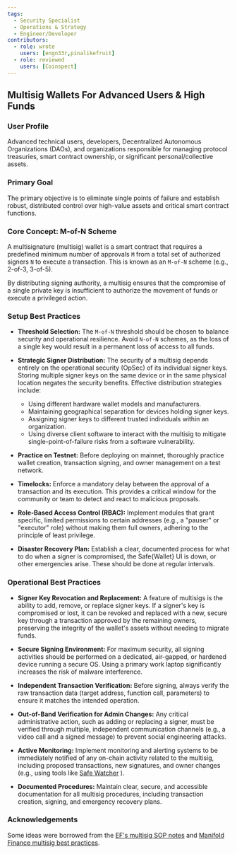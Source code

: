 ```yaml
---
tags:
  - Security Specialist
  - Operations & Strategy
  - Engineer/Developer
contributors:
  - role: wrote
    users: [engn33r,pinalikefruit]
  - role: reviewed
    users: [Coinspect] 
---
```


## Multisig Wallets For Advanced Users & High Funds

### User Profile

Advanced technical users, developers, Decentralized Autonomous Organizations (DAOs), and organizations responsible for managing protocol treasuries, smart contract ownership, or significant personal/collective assets.

### Primary Goal

The primary objective is to eliminate single points of failure and establish robust, distributed control over high-value assets and critical smart contract functions.

### Core Concept: M-of-N Scheme

A multisignature (multisig) wallet is a smart contract that requires a predefined minimum number of approvals `M` from a total set of authorized signers `N` to execute a transaction. This is known as an `M-of-N` scheme (e.g., 2-of-3, 3-of-5).

By distributing signing authority, a multisig ensures that the compromise of a single private key is insufficient to authorize the movement of funds or execute a privileged action. 

### Setup Best Practices

*   **Threshold Selection:** The `M-of-N` threshold should be chosen to balance security and operational resilience. Avoid `N-of-N` schemes, as the loss of a single key would result in a permanent loss of access to all funds. 

*   **Strategic Signer Distribution:** The security of a multisig depends entirely on the operational security (OpSec) of its individual signer keys. Storing multiple signer keys on the same device or in the same physical location negates the security benefits. Effective distribution strategies include:
    *   Using different hardware wallet models and manufacturers.
    *   Maintaining geographical separation for devices holding signer keys.
    *   Assigning signer keys to different trusted individuals within an organization.
    *   Using diverse client software to interact with the multisig to mitigate single-point-of-failure risks from a software vulnerability.

*   **Practice on Testnet:** Before deploying on mainnet, thoroughly practice wallet creation, transaction signing, and owner management on a test network.

*   **Timelocks:** Enforce a mandatory delay between the approval of a transaction and its execution. This provides a critical window for the community or team to detect and react to malicious proposals.

*   **Role-Based Access Control (RBAC):** Implement modules that grant specific, limited permissions to certain addresses (e.g., a "pauser" or "executor" role) without making them full owners, adhering to the principle of least privilege.

*   **Disaster Recovery Plan:** Establish a clear, documented process for what to do when a signer is compromised, the Safe{Wallet} UI is down, or other emergencies arise. These should be done at regular intervals.


### Operational Best Practices


*   **Signer Key Revocation and Replacement:** A  feature of multisigs is the ability to add, remove, or replace signer keys. If a signer's key is compromised or lost, it can be revoked and replaced with a new, secure key through a transaction approved by the remaining owners, preserving the integrity of the wallet's assets without needing to migrate funds.

*   **Secure Signing Environment:** For maximum security, all signing activities should be performed on a dedicated, air-gapped, or hardened device running a secure OS. Using a primary work laptop significantly increases the risk of malware interference.

*   **Independent Transaction Verification:**  Before signing, always verify the raw transaction data (target address, function call, parameters) to ensure it matches the intended operation.

*   **Out-of-Band Verification for Admin Changes:** Any critical administrative action, such as adding or replacing a signer, must be verified through multiple, independent communication channels (e.g., a video call and a signed message) to prevent social engineering attacks.

*   **Active Monitoring:** Implement monitoring and alerting systems to be immediately notified of any on-chain activity related to the multisig, including proposed transactions, new signatures, and owner changes (e.g., using tools like  [Safe Watcher](https://github.com/Gearbox-protocol/safe-watcher) ).

*   **Documented Procedures:** Maintain clear, secure, and accessible documentation for all multisig procedures, including transaction creation, signing, and emergency recovery plans.



### Acknowledgements

Some ideas were borrowed from the [EF's multisig SOP notes](https://notes.ethereum.org/@fredrik/multisig-sop) and [Manifold Finance multisig best practices](https://hackmd.io/@manifoldx/multisig-best-practices).